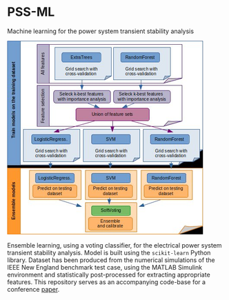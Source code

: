 # PSS-ML
Machine learning for the power system transient stability analysis

![alt text](FlowChart.jpg "FlowChart")

Ensemble learning, using a voting classifier, for the electrical power system transient stability analysis. Model is built using the `scikit-learn` Python library. Dataset has been produced from the numerical simulations of the IEEE New England benchmark test case, using the MATLAB Simulink environment and statistically post-processed for extracting appropriate features. This repository serves as an accompanying code-base for a conference [paper](https://ieeexplore.ieee.org/document/9243849).
